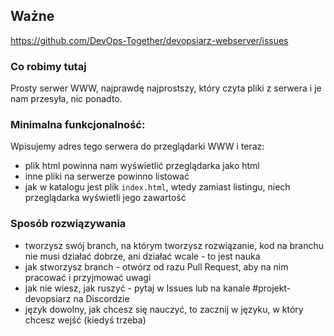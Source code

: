 ## Ważne

https://github.com/DevOps-Together/devopsiarz-webserver/issues

### Co robimy tutaj

Prosty serwer WWW, najprawdę najprostszy, który czyta pliki z serwera i je nam przesyła, nic ponadto.

### Minimalna funkcjonalność:

Wpisujemy adres tego serwera do przeglądarki WWW i teraz:

- plik html powinna nam wyświetlić przeglądarka jako html
- inne pliki na serwerze powinno listować
- jak w katalogu jest plik `index.html`, wtedy zamiast listingu, niech przeglądarka wyświetli jego zawartość

### Sposób rozwiązywania
- tworzysz swój branch, na którym tworzysz rozwiązanie, kod na branchu nie musi działać dobrze, ani działać wcale - to jest nauka
- jak stworzysz branch - otwórz od razu Pull Request, aby na nim pracować i przyjmować uwagi
- jak nie wiesz, jak ruszyć - pytaj w Issues lub na kanale #projekt-devopsiarz na Discordzie
- język dowolny, jak chcesz się nauczyć, to zacznij w języku, w który chcesz wejść (kiedyś trzeba)

